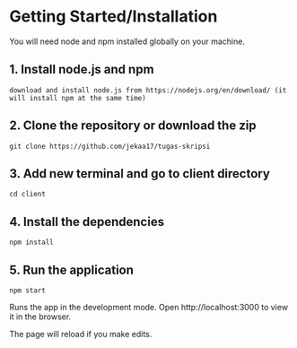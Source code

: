 # Getting Started/Installation

You will need node and npm installed globally on your machine.

## 1. Install node.js and npm

```
download and install node.js from https://nodejs.org/en/download/ (it will install npm at the same time)
```

## 2. Clone the repository or download the zip

```
git clone https://github.com/jekaa17/tugas-skripsi
```

## 3. Add new terminal and go to client directory

```
cd client
```

## 4. Install the dependencies

```
npm install
```

## 5. Run the application

```
npm start
```

Runs the app in the development mode. Open http://localhost:3000 to view it in the browser.

The page will reload if you make edits.
